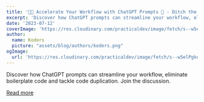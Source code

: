 ```yaml
---
title: '💨🚀 Accelerate Your Workflow with ChatGPT Prompts 📝 - Ditch the Boilerplate 📃✖️ and Eliminate Duplicates 🔄🚫'
excerpt: 'Discover how ChatGPT prompts can streamline your workflow, eliminate boilerplate code and tackle code duplication. Join the discussion.'
date: '2023-07-12'
coverImage: 'https://res.cloudinary.com/practicaldev/image/fetch/s--w5elPgkq--/c_imagga_scale,f_auto,fl_progressive,h_420,q_auto,w_1000/https://dev-to-uploads.s3.amazonaws.com/uploads/articles/yiryrouibspl8vj6fopp.jpeg'
author:
  name: Koders
  picture: "assets/blog/authors/koders.png"
ogImage:
  url: 'https://res.cloudinary.com/practicaldev/image/fetch/s--w5elPgkq--/c_imagga_scale,f_auto,fl_progressive,h_420,q_auto,w_1000/https://dev-to-uploads.s3.amazonaws.com/uploads/articles/yiryrouibspl8vj6fopp.jpeg'
---
```


Discover how ChatGPT prompts can streamline your workflow, eliminate boilerplate code and tackle code duplication. Join the discussion.

[Read more](https://dev.to/renanfranca/accelerate-your-workflow-with-chatgpt-prompts-ditch-the-boilerplate-and-eliminate-duplicates-p14)
